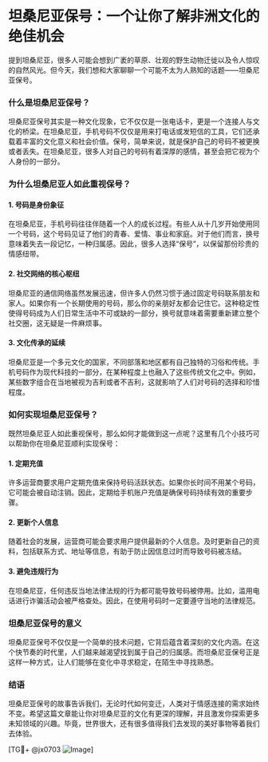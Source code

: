 # 坦桑尼亚保号：一个让你了解非洲文化的绝佳机会

提到坦桑尼亚，很多人可能会想到广袤的草原、壮观的野生动物迁徙以及令人惊叹的自然风光。但今天，我们想和大家聊聊一个可能不太为人熟知的话题——坦桑尼亚保号。

### 什么是坦桑尼亚保号？

坦桑尼亚保号其实是一种文化现象，它不仅仅是一张电话卡，更是一个连接人与文化的桥梁。在坦桑尼亚，手机号码不仅仅是用来打电话或发短信的工具，它们还承载着丰富的文化意义和社会价值。保号，简单来说，就是保护自己的号码不被更换或者丢失。在坦桑尼亚，很多人对自己的号码有着深厚的感情，甚至会把它视为个人身份的一部分。

### 为什么坦桑尼亚人如此重视保号？

#### 1. **号码是身份象征**
在坦桑尼亚，手机号码往往伴随着一个人的成长过程。有些人从十几岁开始使用同一个号码，这个号码见证了他们的青春、爱情、事业和家庭。对于他们而言，换号意味着失去一段记忆，一种归属感。因此，很多人选择“保号”，以保留那份珍贵的情感纽带。

#### 2. **社交网络的核心枢纽**
坦桑尼亚的通信网络虽然发展迅速，但许多人仍然习惯于通过固定号码联系朋友和家人。如果你有一个长期使用的号码，那么你的亲朋好友都会记住它。这种稳定性使得号码成为人们日常生活中不可或缺的一部分，换号就意味着需要重新建立整个社交圈，这无疑是一件麻烦事。

#### 3. **文化传承的延续**
坦桑尼亚是一个多元文化的国家，不同部落和地区都有自己独特的习俗和传统。手机号码作为现代科技的一部分，在某种程度上也融入了这些传统文化之中。例如，某些数字组合在当地被视为吉利或者不吉利，这就影响了人们对号码的选择和珍惜程度。

### 如何实现坦桑尼亚保号？

既然坦桑尼亚人如此重视保号，那么如何才能做到这一点呢？这里有几个小技巧可以帮助你在坦桑尼亚顺利实现保号：

#### 1. **定期充值**
许多运营商要求用户定期充值来保持号码活跃状态。如果你长时间不用某个号码，它可能会被自动注销。因此，定期给手机账户充值是确保号码持续有效的重要步骤。

#### 2. **更新个人信息**
随着社会的发展，运营商可能会要求用户提供最新的个人信息。及时更新自己的资料，包括联系方式、地址等信息，有助于防止因信息过时而导致号码被冻结。

#### 3. **避免违规行为**
在坦桑尼亚，任何违反当地法律法规的行为都可能导致号码被停用。比如，滥用电话进行诈骗活动会被严格查处。因此，在使用号码时一定要遵守当地的法律规范。

### 坦桑尼亚保号的意义

坦桑尼亚保号不仅仅是一个简单的技术问题，它背后蕴含着深刻的文化内涵。在这个快节奏的时代里，人们越来越渴望找到属于自己的归属感。而坦桑尼亚保号正是这样一种方式，让人们能够在变化中寻求稳定，在陌生中寻找熟悉。

### 结语

坦桑尼亚保号的故事告诉我们，无论时代如何变迁，人类对于情感连接的需求始终不变。希望这篇文章能让你对坦桑尼亚的文化有更深的理解，并且激发你探索更多未知领域的兴趣。毕竟，世界很大，还有很多值得我们去发现的美好事物等着我们去体验。

[TG💪+ @jx0703 ![Image](https://github.com/user-attachments/assets/dbca1d08-cadb-493c-b0ec-ad6f7a83f270)]